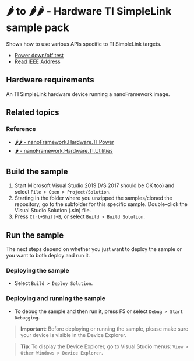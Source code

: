 # 🌶️ to 🌶️🌶️ - Hardware TI SimpleLink sample pack

Shows how to use various APIs specific to TI SimpleLink targets.

- [Power down/off test](/TI.PowerMode)
- [Read IEEE Address](/TI.Utilities)

## Hardware requirements

An TI SimpleLink hardware device running a nanoFramework image.

## Related topics

### Reference

- [🌶️🌶️ - nanoFramework.Hardware.TI.Power](http://docs.nanoframework.net/api/nanoFramework.Hardware.TI.Power.html)
- [🌶️ - nanoFramework.Hardware.TI.Utilities](http://docs.nanoframework.net/api/nanoFramework.Hardware.TI.Utilities.html)

## Build the sample

1. Start Microsoft Visual Studio 2019 (VS 2017 should be OK too) and select `File > Open > Project/Solution`.
1. Starting in the folder where you unzipped the samples/cloned the repository, go to the subfolder for this specific sample. Double-click the Visual Studio Solution (.sln) file.
1. Press `Ctrl+Shift+B`, or select `Build > Build Solution`.

## Run the sample

The next steps depend on whether you just want to deploy the sample or you want to both deploy and run it.

### Deploying the sample

- Select `Build > Deploy Solution`.

### Deploying and running the sample

- To debug the sample and then run it, press F5 or select `Debug > Start Debugging`.

> **Important**: Before deploying or running the sample, please make sure your device is visible in the Device Explorer.

> **Tip**: To display the Device Explorer, go to Visual Studio menus: `View > Other Windows > Device Explorer`.
